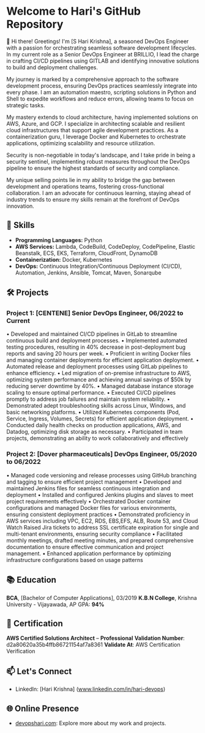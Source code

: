 
# Welcome to Hari's GitHub Repository

👋 Hi there! Greetings! I'm [S Hari Krishna], a seasoned DevOps Engineer with a passion for orchestrating seamless software development lifecycles. In my current role as a Senior DevOps Engineer at BRILLIO, I lead the charge in crafting CI/CD pipelines using GITLAB and identifying innovative solutions to build and deployment challenges.

My journey is marked by a comprehensive approach to the software development process, ensuring DevOps practices seamlessly integrate into every phase. I am an automation maestro, scripting solutions in Python and Shell to expedite workflows and reduce errors, allowing teams to focus on strategic tasks.

My mastery extends to cloud architecture, having implemented solutions on AWS, Azure, and GCP. I specialize in architecting scalable and resilient cloud infrastructures that support agile development practices. As a containerization guru, I leverage Docker and Kubernetes to orchestrate applications, optimizing scalability and resource utilization.

Security is non-negotiable in today's landscape, and I take pride in being a security sentinel, implementing robust measures throughout the DevOps pipeline to ensure the highest standards of security and compliance.

My unique selling points lie in my ability to bridge the gap between development and operations teams, fostering cross-functional collaboration. I am an advocate for continuous learning, staying ahead of industry trends to ensure my skills remain at the forefront of DevOps innovation.

## 🔧 Skills

- **Programming Languages:** Python
- **AWS Services:** Lambda, CodeBuild, CodeDeploy, CodePipeline, Elastic Beanstalk, ECS, EKS, Terraform, CloudFront, DynamoDB
- **Containerization:** Docker, Kubernetes
- **DevOps:** Continuous Integration/Continuous Deployment (CI/CD), Automation, Jenkins, Ansible, Tomcat, Maven, Sonarqube

## 🛠️ Projects

### Project 1: [CENTENE] Senior DevOps Engineer, 06/2022 to Current 
•  Developed and maintained CI/CD pipelines in GitLab to streamline continuous build and deployment processes.
• Implemented automated testing procedures, resulting in 40% decrease in post-deployment bug reports and saving 20 hours per week.
• Proficient in writing Docker files and managing container deployments for efficient application deployment.
• Automated release and deployment processes using GitLab pipelines  to enhance efficiency.
• Led migration of on-premise infrastructure to AWS, optimizing system performance and achieving annual savings of $50k by reducing server downtime by 40%.
• Managed database instance storage scaling to ensure optimal performance.
• Executed CI/CD pipelines promptly to address job failures and maintain system reliability.
• Demonstrated adept troubleshooting skills across Linux, Windows, and basic networking platforms.
• Utilized Kubernetes components (Pod, Service, Ingress, Volumes, Secrets) for efficient application deployment.
• Conducted daily health checks on production applications, AWS, and Datadog, optimizing disk storage as necessary.
• Participated in team projects, demonstrating an ability to work collaboratively and effectively

### Project 2: [Dover pharmaceuticals] DevOps Engineer, 05/2020 to 06/2022
•  Managed code versioning and release processes using GitHub branching and tagging to ensure efficient project management
• Developed and maintained Jenkins files for seamless continuous integration and deployment
• Installed and configured Jenkins plugins and slaves to meet project requirements effectively
• Orchestrated Docker container configurations and managed Docker files for various environments, ensuring consistent deployment practices
• Demonstrated proficiency in AWS services including VPC, EC2, RDS, EBS,EFS, ALB, Route 53, and Cloud Watch Raised Jira tickets to address SSL certificate expiration for single and
  multi-tenant environments, ensuring security compliance
• Facilitated monthly meetings, drafted meeting minutes, and prepared comprehensive documentation to ensure effective communication and project management.
• Enhanced application performance by optimizing infrastructure configurations based on usage patterns


## 📚 Education

**BCA**, [Bachelor of Computer Applications], 03/2019 **K.B.N College**, Krishna University - Vijayawada, AP
GPA: **94%**


## 🌱 Certification

 **AWS Certified Solutions Architect** – **Professional**
  **Validation Number**: d2a80620a35b4ffb86721154af7a8361
  **Validate At**: AWS Certification Verification

## 📫 Let's Connect

- LinkedIn: [Hari Krishna] (www.linkedin.com/in/hari-devops)
 
## 🌐 Online Presence


- [devopshari.com](link-to-portfolio): Explore more about my work and projects.


